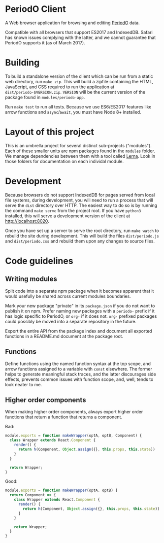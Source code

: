 # PeriodO Client

A Web browser application for browsing and editing [PeriodO](http://perio.do/) data.

Compatible with all browsers that support ES2017 and IndexedDB. Safari has known issues complying with the latter, and we cannot guarantee that PeriodO supports it (as of March 2017).


# Building

To build a standalone version of the client which can be run from a static web directory, run `make zip`. This will build a zipfile containing the HTML, JavaScript, and CSS required to run the application at `dist/periodo-$VERSION.zip`. `VERSION` will be the current version of the package found in `modules/periodo-app`.

Run `make test` to run all tests. Because we use ES6/ES2017 features like arrow functions and `async`/`await`, you must have Node 8+ installed.


# Layout of this project

This is an umbrella project for several distinct sub-projects ("modules"). Each of these smaller units are npm packages found in the `modules` folder. We manage dependencies between them with a tool called [Lerna](https://lernajs.io/). Look in those folders for documentation on each individal module.


# Development

Because browsers do not support IndexedDB for pages served from local file systems, during development, you will need to run a process that will serve the `dist` directory over HTTP. The easiest way to do so is by running the command `make serve` from the project root. If you have `python3` installed, this will serve a development version of the client at <http://localhost:8020>.

Once you have set up a server to serve the root directory, run `make watch` to rebuild the site during development. This will build the files `dist/periodo.js` and `dist/periodo.css` and rebuild them upon any changes to source files.


# Code guidelines

## Writing modules

Split code into a separate npm package when it becomes apparent that it would usefully be shared across current modules boundaries.

Mark your new package "private" in its `package.json` if you do not want to publish it on npm. Prefer naming new packages with a `periodo-` prefix if it has logic specific to PeriodO, or `org-` if it does not. `org-` prefixed packages could possibly be moved into a separate repository in the future.

Export the entire API from the package index and document all exported functions in a README.md document at the package root.

## Functions

Define functions using the named function syntax at the top scope, and arrow functions assigned to a variable with `const` elsewhere. The former helps to generate meaningful stack traces, and the latter discourages side effects, prevents common issues with function scope, and, well, tends to look neater to me.

## Higher order components

When making higher order components, always export higher order functions that return a function that returns a component.

Bad:

```js
module.exports = function makeWrapper(optA, optB, Component) {
  class Wrapper extends React.Component {
    render() {
      return h(Component, Object.assign({}, this.props, this.state))
    }
  }

  return Wrapper;
}
```

Good:

```js
module.exports = function makeWrapper(optA, optB) {
  return Component => {
    class Wrapper extends React.Component {
      render() {
        return h(Component, Object.assign({}, this.props, this.state))
      }
    }

    return Wrapper;
  }
}
```
